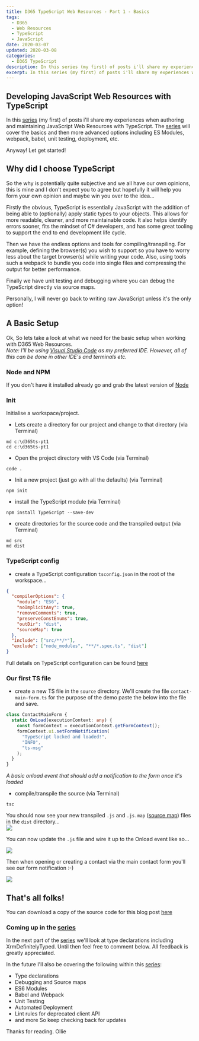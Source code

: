 ```yaml
---
title: D365 TypeScript Web Resources - Part 1 - Basics
tags:
  - D365
  - Web Resources
  - TypeScript
  - JavaScript
date: 2020-03-07
updated: 2020-03-08
categories:
  - D365 TypeScript
description: In this series (my first) of posts i'll share my experiences when authoring and maintaining JavaScript Web Resources with TypeScript. The series will cover the basics and then more advanced options including ES Modules, webpack, babel, unit testing, deployment, etc.
excerpt: In this series (my first) of posts i'll share my experiences when authoring and maintaining JavaScript Web Resources with TypeScript. The series will cover the basics and then more advanced options including ES Modules, webpack, babel, unit testing, deployment, etc.
---
```


## Developing JavaScript Web Resources with TypeScript

In this [series](/categories/D365-TypeScript/) (my first) of posts i'll share my experiences when authoring and maintaining JavaScript Web Resources with TypeScript. The [series](/categories/D365-TypeScript/) will cover the basics and then more advanced options including ES Modules, webpack, babel, unit testing, deployment, etc.

Anyway! Let get started!

## Why did I choose TypeScript

So the why is potentially quite subjective and we all have our own opinions, this is mine and I don't expect you to agree but hopefully it will help you form your own opinion and maybe win you over to the idea...

Firstly the obvious, TypeScript is essentially JavaScript with the addition of being able to (optionally) apply static types to your objects. This allows for more readable, cleaner, and more maintainable code. It also helps identify errors sooner, fits the mindset of C# developers, and has some great tooling to support the end to end development life cycle.

Then we have the endless options and tools for compiling/transpiling. For example, defining the browser(s) you wish to support so you have to worry less about the target browser(s) while writing your code. Also, using tools such a webpack to bundle you code into single files and compressing the output for better performance.

Finally we have unit testing and debugging where you can debug the TypeScript directly via source maps.

Personally, I will never go back to writing raw JavaScript unless it's the only option!

## A Basic Setup

Ok, So lets take a look at what we need for the basic setup when working with D365 Web Resources.  
_Note: I'll be using [Visual Studio Code](https://code.visualstudio.com/) as my preferred IDE. However, all of this can be done in other IDE's and terminals etc._

### Node and NPM

If you don't have it installed already go and grab the latest version of [Node](https://nodejs.org/)

### Init

Initialise a workspace/project.

- Lets create a directory for our project and change to that directory (via Terminal)

```
md c:\d365ts-pt1
cd c:\d365ts-pt1
```

- Open the project directory with VS Code (via Terminal)

```
code .
```

- Init a new project (just go with all the defaults) (via Terminal)

```
npm init
```

- install the TypeScript module (via Terminal)

```
npm install TypeScript --save-dev
```

- create directories for the source code and the transpiled output (via Terminal)

```
md src
md dist
```

### TypeScript config

- create a TypeScript configuration `tsconfig.json` in the root of the workspace...

```json
{
  "compilerOptions": {
    "module": "ES6",
    "noImplicitAny": true,
    "removeComments": true,
    "preserveConstEnums": true,
    "outDir": "dist",
    "sourceMap": true
  },
  "include": ["src/**/*"],
  "exclude": ["node_modules", "**/*.spec.ts", "dist"]
}
```

Full details on TypeScript configuration can be found [here](https://www.TypeScriptlang.org/docs/handbook/tsconfig-json.html)

### Our first TS file

- create a new TS file in the `source` directory. We'll create the file `contact-main-form.ts` for the purpose of the demo paste the below into the file and save.

```TypeScript
class ContactMainForm {
  static OnLoad(executionContext: any) {
    const formContext = executionContext.getFormContext();
    formContext.ui.setFormNotification(
      "TypeScript locked and loaded!",
      "INFO",
      "ts-msg"
    );
  }
}
```

_A basic onload event that should add a notification to the form once it's loaded_

- compile/transpile the source (via Terminal)

```
tsc
```

You should now see your new transpiled `.js` and `.js.map` ([source map](https://developer.mozilla.org/en-US/docs/Tools/Debugger/How_to/Use_a_source_map)) files in the `dist` directory...  
![](files1.png)

You can now update the `.js` file and wire it up to the Onload event like so...

![](form-event.png)

Then when opening or creating a contact via the main contact form you'll see our form notification :-)

![](formnotification.png)

## That's all folks!

You can download a copy of the source code for this blog post [here](d365ts-pt1.zip)

### Coming up in the [series](/categories/D365-TypeScript/)

In the next part of the [series](/categories/D365-TypeScript/) we'll look at type declarations including XrmDefinitelyTyped. Until then feel free to comment below. All feedback is greatly appreciated.

In the future I'll also be covering the following within this [series](/categories/D365-TypeScript/):

- Type declarations
- Debugging and Source maps
- ES6 Modules
- Babel and Webpack
- Unit Testing
- Automated Deployment
- Lint rules for deprecated client API
- and more
  So keep checking back for updates

Thanks for reading.
Ollie
